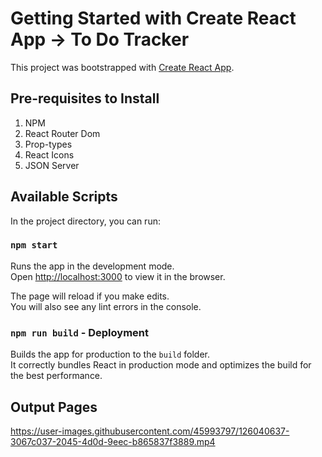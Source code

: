 # Getting Started with Create React App -> To Do Tracker

This project was bootstrapped with [Create React App](https://github.com/facebook/create-react-app).

## Pre-requisites to Install
1. NPM
2. React Router Dom
3. Prop-types
4. React Icons
5. JSON Server

## Available Scripts

In the project directory, you can run:

### `npm start`

Runs the app in the development mode.\
Open [http://localhost:3000](http://localhost:3000) to view it in the browser.

The page will reload if you make edits.\
You will also see any lint errors in the console.

### `npm run build` - Deployment

Builds the app for production to the `build` folder.\
It correctly bundles React in production mode and optimizes the build for the best performance.

## Output Pages

https://user-images.githubusercontent.com/45993797/126040637-3067c037-2045-4d0d-9eec-b865837f3889.mp4





